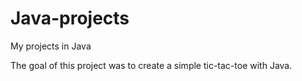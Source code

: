 # Java-projects
My projects in Java

The goal of this project was to create a simple tic-tac-toe with Java.
